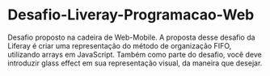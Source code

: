 # Desafio-Liveray-Programacao-Web
Desafio proposto na cadeira de Web-Mobile. A proposta desse desafio da Liferay é criar uma representação do método de organização FIFO, utilizando arrays em JavaScript. 
Também como parte do desafio, você deve introduzir glass effect em sua representação visual, da maneira que desejar.
